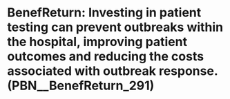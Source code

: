 # BenefReturn: __Investing in patient testing can prevent outbreaks within the hospital, improving patient outcomes and reducing the costs associated with outbreak response.__ (PBN__BenefReturn_291)


